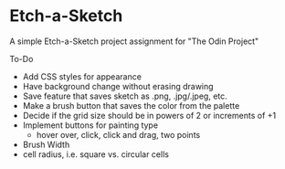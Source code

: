 # Etch-a-Sketch

A simple Etch-a-Sketch project assignment for "The Odin Project"

To-Do

- Add CSS styles for appearance
- Have background change without erasing drawing
- Save feature that saves sketch as .png, .jpg/.jpeg, etc.
- Make a brush button that saves the color from the palette
- Decide if the grid size should be in powers of 2 or increments of +1
- Implement buttons for painting type
  - hover over, click, click and drag, two points
- Brush Width
- cell radius, i.e. square vs. circular cells
